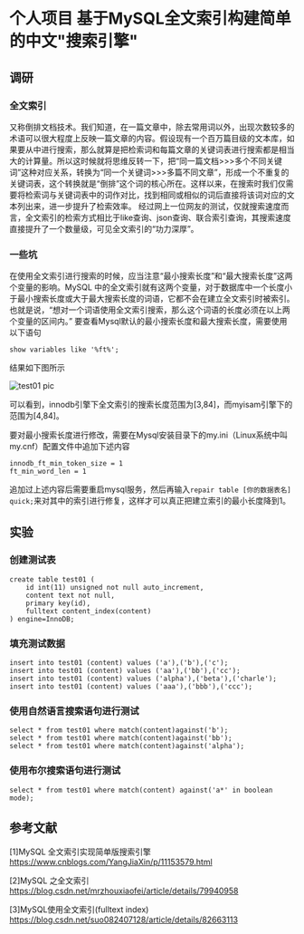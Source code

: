 # 个人项目 基于MySQL全文索引构建简单的中文"搜索引擎"

## 调研

### 全文索引

又称倒排文档技术。我们知道，在一篇文章中，除去常用词以外，出现次数较多的术语可以很大程度上反映一篇文章的内容。假设现有一个百万篇目级的文本库，如果要从中进行搜索，那么就算是把检索词和每篇文章的关键词表进行搜索都是相当大的计算量。所以这时候就将思维反转一下，把“同一篇文档>>>多个不同关键词”这种对应关系，转换为“同一个关键词>>>多篇不同文章”，形成一个不重复的关键词表，这个转换就是“倒排”这个词的核心所在。这样以来，在搜索时我们仅需要将检索词与关键词表中的词作对比，找到相同或相似的词后直接将该词对应的文本列出来，进一步提升了检索效率。
经过网上一位网友的测试，仅就搜索速度而言，全文索引的检索方式相比于like查询、json查询、联合索引查询，其搜索速度直接提升了一个数量级，可见全文索引的“功力深厚”。

### 一些坑
在使用全文索引进行搜索的时候，应当注意“最小搜索长度”和“最大搜索长度”这两个变量的影响。MySQL 中的全文索引就有这两个变量，对于数据库中一个长度小于最小搜索长度或大于最大搜索长度的词语，它都不会在建立全文索引时被索引。也就是说，“想对一个词语使用全文索引搜索，那么这个词语的长度必须在以上两个变量的区间内。”
要查看Mysql默认的最小搜索长度和最大搜索长度，需要使用以下语句
  
```
show variables like '%ft%';
```

结果如下图所示

![test01 pic]()

可以看到，innodb引擎下全文索引的搜索长度范围为[3,84]，而myisam引擎下的范围为[4,84]。

要对最小搜索长度进行修改，需要在Mysql安装目录下的my.ini（Linux系统中叫my.cnf）配置文件中追加下述内容

```
innodb_ft_min_token_size = 1
ft_min_word_len = 1
```

追加过上述内容后需要重启mysql服务，然后再输入```repair table [你的数据表名] quick;```来对其中的索引进行修复，这样才可以真正把建立索引的最小长度降到1。

## 实验
### 创建测试表

```
create table test01 (
    id int(11) unsigned not null auto_increment,
    content text not null,
    primary key(id),
    fulltext content_index(content)
) engine=InnoDB;
```

### 填充测试数据

```
insert into test01 (content) values ('a'),('b'),('c');
insert into test01 (content) values ('aa'),('bb'),('cc');
insert into test01 (content) values ('alpha'),('beta'),('charle');
insert into test01 (content) values ('aaa'),('bbb'),('ccc');
```

### 使用自然语言搜索语句进行测试

```
select * from test01 where match(content)against('b');
select * from test01 where match(content)against('bb');
select * from test01 where match(content)against('alpha');
```
### 使用布尔搜索语句进行测试

```
select * from test01 where match(content) against('a*' in boolean mode);
```

## 参考文献
[1]MySQL 全文索引实现简单版搜索引擎 https://www.cnblogs.com/YangJiaXin/p/11153579.html

[2]MySQL 之全文索引 https://blog.csdn.net/mrzhouxiaofei/article/details/79940958

[3]MySQL使用全文索引(fulltext index) https://blog.csdn.net/suo082407128/article/details/82663113


